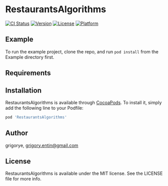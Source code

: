 # RestaurantsAlgorithms

[![CI Status](https://img.shields.io/travis/grigorye/RestaurantsAlgorithms.svg?style=flat)](https://travis-ci.org/grigorye/RestaurantsAlgorithms)
[![Version](https://img.shields.io/cocoapods/v/RestaurantsAlgorithms.svg?style=flat)](https://cocoapods.org/pods/RestaurantsAlgorithms)
[![License](https://img.shields.io/cocoapods/l/RestaurantsAlgorithms.svg?style=flat)](https://cocoapods.org/pods/RestaurantsAlgorithms)
[![Platform](https://img.shields.io/cocoapods/p/RestaurantsAlgorithms.svg?style=flat)](https://cocoapods.org/pods/RestaurantsAlgorithms)

## Example

To run the example project, clone the repo, and run `pod install` from the Example directory first.

## Requirements

## Installation

RestaurantsAlgorithms is available through [CocoaPods](https://cocoapods.org). To install
it, simply add the following line to your Podfile:

```ruby
pod 'RestaurantsAlgorithms'
```

## Author

grigorye, grigory.entin@gmail.com

## License

RestaurantsAlgorithms is available under the MIT license. See the LICENSE file for more info.
